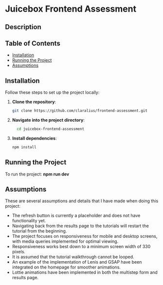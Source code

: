 # Juicebox Frontend Assessment

## Description

## Table of Contents

- [Installation](#installation)
- [Running the Project](#running-the-project)
- [Assumptions](#assumption)

## Installation
Follow these steps to set up the project locally:

1. **Clone the repository**:
   ```bash
   git clone https://github.com/claralius/frontend-assessment.git

2. **Navigate into the project directory**:
    ```bash
      cd juicebox-frontend-assessment

3. **Install dependencies**:
   ```bash
   npm install

## Running the Project
To run the project: **npm run dev**

## Assumptions
These are several assumptions and details that I have made when doing this project:
- The refresh button is currently a placeholder and does not have functionality yet.
- Navigating back from the results page to the tutorials will restart the tutorial from the beginning.
- The project focuses on responsiveness for mobile and desktop screens, with media queries implemented for optimal viewing.
- Responsiveness works best down to a minimum screen width of 330 pixels.
- It is assumed that the tutorial walkthrough cannot be looped.
- An example of the implementation of Lenis and GSAP have been integrated on the homepage for smoother animations.
- Lottie animations have been implemented in both the multistep form and results page.

